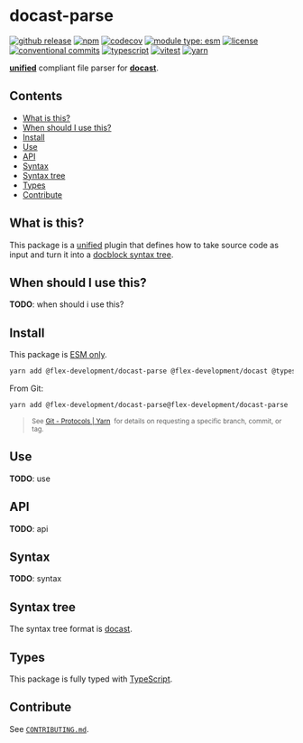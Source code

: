 # docast-parse

[![github release](https://img.shields.io/github/v/release/flex-development/docast-parse.svg?include_prereleases&sort=semver)](https://github.com/flex-development/docast-parse/releases/latest)
[![npm](https://img.shields.io/npm/v/@flex-development/docast-parse.svg)](https://npmjs.com/package/@flex-development/docast-parse)
[![codecov](https://codecov.io/gh/flex-development/docast-parse/branch/main/graph/badge.svg?token=R2TPEBGWXB)](https://codecov.io/gh/flex-development/docast-parse)
[![module type: esm](https://img.shields.io/badge/module%20type-esm-brightgreen)](https://github.com/voxpelli/badges-cjs-esm)
[![license](https://img.shields.io/github/license/flex-development/docast-parse.svg)](LICENSE.md)
[![conventional commits](https://img.shields.io/badge/-conventional%20commits-fe5196?logo=conventional-commits&logoColor=ffffff)](https://conventionalcommits.org/)
[![typescript](https://img.shields.io/badge/-typescript-3178c6?logo=typescript&logoColor=ffffff)](https://typescriptlang.org/)
[![vitest](https://img.shields.io/badge/-vitest-6e9f18?style=flat&logo=vitest&logoColor=ffffff)](https://vitest.dev/)
[![yarn](https://img.shields.io/badge/-yarn-2c8ebb?style=flat&logo=yarn&logoColor=ffffff)](https://yarnpkg.com/)

[**unified**][unified] compliant file parser for [**docast**][docast].

## Contents

- [What is this?](#what-is-this)
- [When should I use this?](#when-should-i-use-this)
- [Install](#install)
- [Use](#use)
- [API](#api)
- [Syntax](#syntax)
- [Syntax tree](#syntax-tree)
- [Types](#types)
- [Contribute](#contribute)

## What is this?

This package is a [unified][unified] plugin that defines how to take source code as input and turn it into a [docblock
syntax tree][docast].

## When should I use this?

**TODO**: when should i use this?

## Install

This package is [ESM only][esm].

```sh
yarn add @flex-development/docast-parse @flex-development/docast @types/mdast @types/unist
```

From Git:

```sh
yarn add @flex-development/docast-parse@flex-development/docast-parse
```

<blockquote>
  <small>
    See <a href='https://yarnpkg.com/features/protocols#git'>Git - Protocols | Yarn</a>
    &nbsp;for details on requesting a specific branch, commit, or tag.
  </small>
</blockquote>

## Use

**TODO**: use

## API

**TODO**: api

## Syntax

**TODO**: syntax

## Syntax tree

The syntax tree format is [docast][docast].

## Types

This package is fully typed with [TypeScript][typescript].

## Contribute

See [`CONTRIBUTING.md`](CONTRIBUTING.md).

[docast]: https://github.com/flex-development/docast
[esm]: https://gist.github.com/sindresorhus/a39789f98801d908bbc7ff3ecc99d99c
[typescript]: https://www.typescriptlang.org
[unified]: https://github.com/unifiedjs/unified
